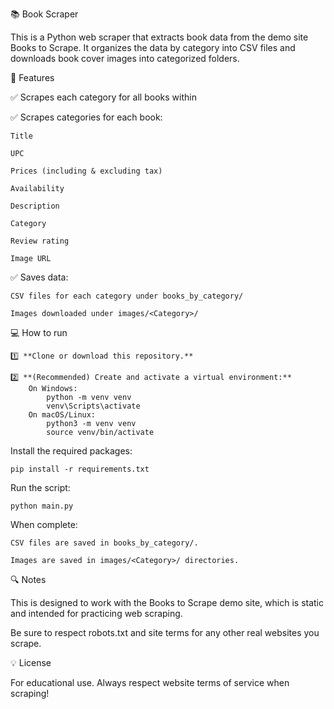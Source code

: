 📚 Book Scraper

This is a Python web scraper that extracts book data from the demo site Books to Scrape.
It organizes the data by category into CSV files and downloads book cover images into categorized folders.

🚀 Features

✅ Scrapes each category for all books within

✅ Scrapes categories for each book:

    Title
    
    UPC
    
    Prices (including & excluding tax)
    
    Availability
    
    Description
    
    Category
    
    Review rating
    
    Image URL

✅ Saves data:

    CSV files for each category under books_by_category/
    
    Images downloaded under images/<Category>/

💻 How to run

    1️⃣ **Clone or download this repository.**
    
    2️⃣ **(Recommended) Create and activate a virtual environment:**
        On Windows:
            python -m venv venv
            venv\Scripts\activate
        On macOS/Linux:
            python3 -m venv venv
            source venv/bin/activate


Install the required packages:

    pip install -r requirements.txt

Run the script:

    python main.py

When complete:

    CSV files are saved in books_by_category/.

    Images are saved in images/<Category>/ directories.

🔍 Notes

This is designed to work with the Books to Scrape demo site, which is static and intended for practicing web scraping.

Be sure to respect robots.txt and site terms for any other real websites you scrape.

💡 License

For educational use.
Always respect website terms of service when scraping!